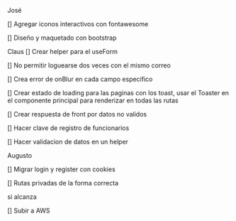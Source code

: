 
   José 

[] Agregar iconos interactivos con fontawesome

[] Diseño y maquetado con bootstrap

   Claus
[] Crear helper para el useForm

[] No permitir loguearse dos veces con el mismo correo

[] Crea error de onBlur en cada campo especifico 

[] Crear estado de loading para las paginas con los toast, usar el Toaster
   en el componente principal para renderizar en todas las rutas

[] Crear respuesta de front por datos no validos

[] Hacer clave de registro de funcionarios

[] Hacer validacion de datos en un helper

   Augusto

[] Migrar login y register con cookies

[] Rutas privadas de la forma correcta

si alcanza

[] Subir a AWS



